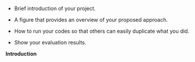 
- Brief introduction of your project.

- A figure that provides an overview of your proposed approach.

- How to run your codes so that others can easily duplicate what you did.

- Show your evaluation results.




**Introduction**
